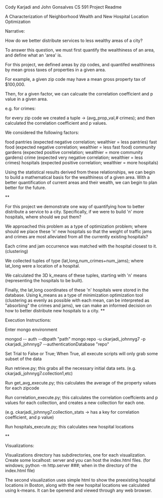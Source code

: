 Cody Karjadi and John Gonsalves CS 591 Project Readme

A Characterization of Neighborhood Wealth and New Hospital Location Optimization

Narrative:

How do we better distribute services to less wealthy areas of a city?

To answer this question, we must first quantify the wealthiness of an area, and define what an 'area' is.

For this project, we defined areas by zip codes, and quantifed wealthiness by mean gross taxes of properties in a given area.

For example, a given zip code may have a mean gross property tax of $100,000.

Then, for a given factor, we can calcuate the correlation coefficient and p value in a given area.

e.g. for crimes:

for every zip code we created a tuple -> (avg_prop_val,# crimes); and then calculated the correlation coefficient and p values.

We considered the following factors:

food pantries (expected negative correlation; wealthier = less pantries)
fast food (expected negative correlation; wealthier = less fast food)
community gardens (expected positive correlation; wealthier = more community gardens)
crime (expected very negative correlation; wealthier = less crimes)
hospitals (expected positive correlation; wealthier = more hospitals)

Using the statistical results derived from these relationships, we can begin to build a mathematical basis for the wealthiness of a given area. With a better quantification of current areas and their wealth, we can begin to plan better for the future.

**

For this project we demonstrate one way of quantifying how to better distribute a service to a city. Specifically, if we were to build 'n' more hospitals, where should we put them?

We approached this problem as a type of optimization problem; where should we place these 'n' new hospitals so that the weight of traffic jams and crimes are most alleviated from all the currently existing hospitals?

Each crime and jam occurrence was matched with the hospital closest to it. (clustering)

We collected tuples of type (lat,long,num_crimes+num_jams); where lat_long were a location of a hospital.

We calculated the 3D k_means of these tuples, starting with 'n' means (representing the hospitals to be built). 

Finally, the lat,long coordinates of these 'n' hospitals were stored in the database. Using k_means as a type of minimization optimization tool (clustering as evenly as possible with each mean, can be interpreted as "absorbing" the crimes and jams), we can make an informed decision on how to better distribute new hospitals to a city.
**

Execution Instructions: 

Enter mongo environment

mongod -- auth --dbpath "path"
mongo repo -u ckarjadi_johnnyg7 -p ckarjadi_johnnyg7 --authenticationDatabase "repo"

Set Trial to False or True; When True, all execute scripts will only grab some subset of the data


Run retrieve.py; this grabs all the necessary initial data sets.
(e.g. ckarjadi_johnnyg7.collection1,etc)

Run get_avg_execute.py; this calculates the average of the property values for each zipcode

Run correlation_execute.py; this calculates the correlation coeffcients and p values for each collection, and creates a new collection for each one.

(e.g. ckarjadi_johnnyg7.collection_stats -> has a key for correlation coefficient, and p value)

Run hospitals_execute.py; this calculates new hospital locations

**

Visualizations:

Visualizations directory has subdirectories, one for each visualization. Create some localhost: server and you can host the index.html files.
(for windows; python -m http.server ###; when in the directory of the index.html file)

The second visualization uses simple html to show the preexisting hospital locations in Boston, along with the new hospital locations we calculated using k-means. It can be openend and viewed through any web browser.
